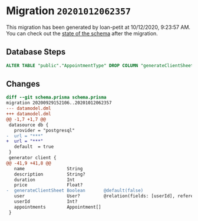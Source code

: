# Migration `20201012062357`

This migration has been generated by loan-petit at 10/12/2020, 9:23:57 AM.
You can check out the [state of the schema](./schema.prisma) after the migration.

## Database Steps

```sql
ALTER TABLE "public"."AppointmentType" DROP COLUMN "generateClientSheet"
```

## Changes

```diff
diff --git schema.prisma schema.prisma
migration 20200929152106..20201012062357
--- datamodel.dml
+++ datamodel.dml
@@ -1,7 +1,7 @@
 datasource db {
   provider = "postgresql"
-  url = "***"
+  url = "***"
   default  = true
 }
 generator client {
@@ -41,9 +41,8 @@
   name                String
   description         String?
   duration            Int
   price               Float?
-  generateClientSheet Boolean       @default(false)
   user                User?         @relation(fields: [userId], references: [id])
   userId              Int?
   appointments        Appointment[]
 }
```


